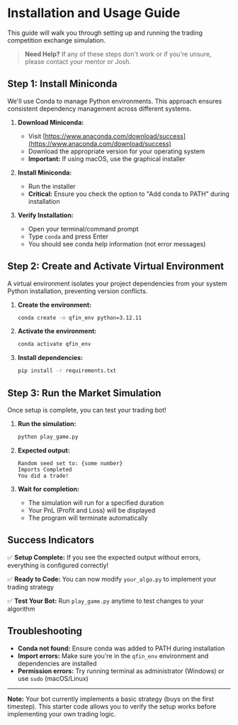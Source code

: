 # Installation and Usage Guide

This guide will walk you through setting up and running the trading competition exchange simulation.

> **Need Help?** If any of these steps don't work or if you're unsure, please contact your mentor or Josh.

## Step 1: Install Miniconda

We'll use Conda to manage Python environments. This approach ensures consistent dependency management across different systems.

1. **Download Miniconda:**
   - Visit [https://www.anaconda.com/download/success](https://www.anaconda.com/download/success)
   - Download the appropriate version for your operating system
   - **Important:** If using macOS, use the graphical installer

2. **Install Miniconda:**
   - Run the installer
   - **Critical:** Ensure you check the option to "Add conda to PATH" during installation

3. **Verify Installation:**
   - Open your terminal/command prompt
   - Type `conda` and press Enter
   - You should see conda help information (not error messages)

## Step 2: Create and Activate Virtual Environment

A virtual environment isolates your project dependencies from your system Python installation, preventing version conflicts.

1. **Create the environment:**
   ```bash
   conda create -n qfin_env python=3.12.11
   ```

2. **Activate the environment:**
   ```bash
   conda activate qfin_env
   ```

3. **Install dependencies:**
   ```bash
   pip install -r requirements.txt
   ```

## Step 3: Run the Market Simulation

Once setup is complete, you can test your trading bot!

1. **Run the simulation:**
   ```bash
   python play_game.py
   ```

2. **Expected output:**
   ```
   Random seed set to: {some number}
   Imports Completed
   You did a trade!
   ```

3. **Wait for completion:**
   - The simulation will run for a specified duration
   - Your PnL (Profit and Loss) will be displayed
   - The program will terminate automatically

## Success Indicators

✅ **Setup Complete:** If you see the expected output without errors, everything is configured correctly!

✅ **Ready to Code:** You can now modify `your_algo.py` to implement your trading strategy

✅ **Test Your Bot:** Run `play_game.py` anytime to test changes to your algorithm

## Troubleshooting

- **Conda not found:** Ensure conda was added to PATH during installation
- **Import errors:** Make sure you're in the `qfin_env` environment and dependencies are installed
- **Permission errors:** Try running terminal as administrator (Windows) or use `sudo` (macOS/Linux)

---

**Note:** Your bot currently implements a basic strategy (buys on the first timestep). This starter code allows you to verify the setup works before implementing your own trading logic.